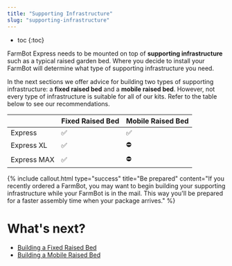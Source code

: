 ```yaml
---
title: "Supporting Infrastructure"
slug: "supporting-infrastructure"
---
```


* toc
{:toc}

FarmBot Express needs to be mounted on top of **supporting infrastructure** such as a typical raised garden bed. Where you decide to install your FarmBot will determine what type of supporting infrastructure you need.

In the next sections we offer advice for building two types of supporting infrastructure: a **fixed raised bed** and a **mobile raised bed**. However, not every type of infrastructure is suitable for all of our kits. Refer to the table below to see our recommendations.

|                              |Fixed Raised Bed              |Mobile Raised Bed             |
|------------------------------|------------------------------|------------------------------|
|Express                       |:white_check_mark:            |:white_check_mark:
|Express XL                    |:white_check_mark:            |:no_entry:
|Express MAX                   |:white_check_mark:            |:no_entry:



{%
include callout.html
type="success"
title="Be prepared"
content="If you recently ordered a FarmBot, you may want to begin building your supporting infrastructure while your FarmBot is in the mail. This way you'll be prepared for a faster assembly time when your package arrives."
%}





# What's next?

 * [Building a Fixed Raised Bed](../FarmBot-Express-v1.0/supporting-infrastructure/building-a-fixed-raised-bed.md)
 * [Building a Mobile Raised Bed](../FarmBot-Express-v1.0/supporting-infrastructure/building-a-mobile-raised-bed.md)
